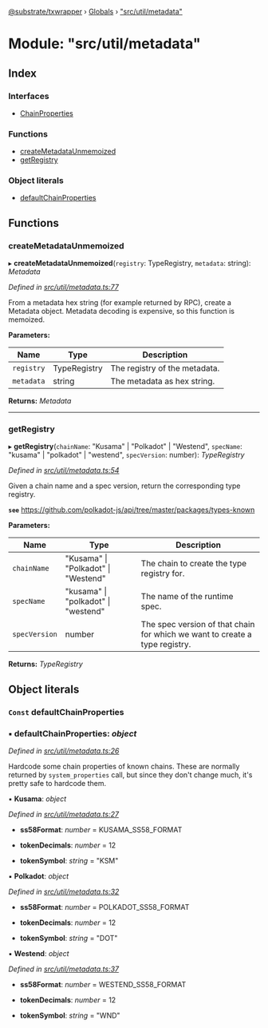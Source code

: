 [@substrate/txwrapper](../README.md) › [Globals](../globals.md) › ["src/util/metadata"](_src_util_metadata_.md)

# Module: "src/util/metadata"

## Index

### Interfaces

* [ChainProperties](../interfaces/_src_util_metadata_.chainproperties.md)

### Functions

* [createMetadataUnmemoized](_src_util_metadata_.md#createmetadataunmemoized)
* [getRegistry](_src_util_metadata_.md#getregistry)

### Object literals

* [defaultChainProperties](_src_util_metadata_.md#const-defaultchainproperties)

## Functions

###  createMetadataUnmemoized

▸ **createMetadataUnmemoized**(`registry`: TypeRegistry, `metadata`: string): *Metadata*

*Defined in [src/util/metadata.ts:77](https://github.com/paritytech/txwrapper/blob/c52e67f/src/util/metadata.ts#L77)*

From a metadata hex string (for example returned by RPC), create a Metadata
object. Metadata decoding is expensive, so this function is memoized.

**Parameters:**

Name | Type | Description |
------ | ------ | ------ |
`registry` | TypeRegistry | The registry of the metadata. |
`metadata` | string | The metadata as hex string.  |

**Returns:** *Metadata*

___

###  getRegistry

▸ **getRegistry**(`chainName`: "Kusama" | "Polkadot" | "Westend", `specName`: "kusama" | "polkadot" | "westend", `specVersion`: number): *TypeRegistry*

*Defined in [src/util/metadata.ts:54](https://github.com/paritytech/txwrapper/blob/c52e67f/src/util/metadata.ts#L54)*

Given a chain name and a spec version, return the corresponding type
registry.

**`see`** https://github.com/polkadot-js/api/tree/master/packages/types-known

**Parameters:**

Name | Type | Description |
------ | ------ | ------ |
`chainName` | "Kusama" &#124; "Polkadot" &#124; "Westend" | The chain to create the type registry for. |
`specName` | "kusama" &#124; "polkadot" &#124; "westend" | The name of the runtime spec. |
`specVersion` | number | The spec version of that chain for which we want to create a type registry.  |

**Returns:** *TypeRegistry*

## Object literals

### `Const` defaultChainProperties

### ▪ **defaultChainProperties**: *object*

*Defined in [src/util/metadata.ts:26](https://github.com/paritytech/txwrapper/blob/c52e67f/src/util/metadata.ts#L26)*

Hardcode some chain properties of known chains. These are normally returned
by `system_properties` call, but since they don't change much, it's pretty
safe to hardcode them.

▪ **Kusama**: *object*

*Defined in [src/util/metadata.ts:27](https://github.com/paritytech/txwrapper/blob/c52e67f/src/util/metadata.ts#L27)*

* **ss58Format**: *number* = KUSAMA_SS58_FORMAT

* **tokenDecimals**: *number* = 12

* **tokenSymbol**: *string* = "KSM"

▪ **Polkadot**: *object*

*Defined in [src/util/metadata.ts:32](https://github.com/paritytech/txwrapper/blob/c52e67f/src/util/metadata.ts#L32)*

* **ss58Format**: *number* = POLKADOT_SS58_FORMAT

* **tokenDecimals**: *number* = 12

* **tokenSymbol**: *string* = "DOT"

▪ **Westend**: *object*

*Defined in [src/util/metadata.ts:37](https://github.com/paritytech/txwrapper/blob/c52e67f/src/util/metadata.ts#L37)*

* **ss58Format**: *number* = WESTEND_SS58_FORMAT

* **tokenDecimals**: *number* = 12

* **tokenSymbol**: *string* = "WND"
